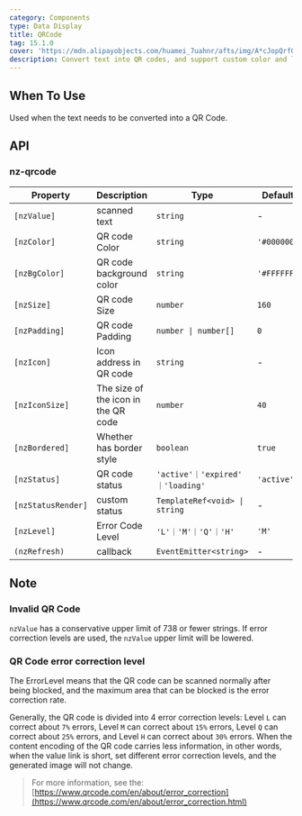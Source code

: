```yaml
---
category: Components
type: Data Display
title: QRCode
tag: 15.1.0
cover: 'https://mdn.alipayobjects.com/huamei_7uahnr/afts/img/A*cJopQrf0ncwAAAAAAAAAAAAADrJ8AQ/original'
description: Convert text into QR codes, and support custom color and logo.
---
```


## When To Use

Used when the text needs to be converted into a QR Code.


## API

### nz-qrcode

| Property           | Description                         | Type                            | Default     |
|--------------------|-------------------------------------|---------------------------------|-------------|
| `[nzValue]`        | scanned text                        | `string`                        | -           |
| `[nzColor]`        | QR code Color                       | `string`                        | `'#000000'` |
| `[nzBgColor]`      | QR code background color            | `string`                        | `'#FFFFFF'` |
| `[nzSize]`         | QR code Size                        | `number`                        | `160`       |
| `[nzPadding]`      | QR code Padding                     | `number \| number[]`            | `0`         |
| `[nzIcon]`         | Icon address in QR code             | `string`                        | -           |
| `[nzIconSize]`     | The size of the icon in the QR code | `number`                        | `40`        |
| `[nzBordered]`     | Whether has border style            | `boolean`                       | `true`      |
| `[nzStatus]`       | QR code status                      | `'active'｜'expired' ｜'loading'` | `'active'`  |
| `[nzStatusRender]` | custom status                       | `TemplateRef<void> \| string`   | -           |
| `[nzLevel]`        | Error Code Level                    | `'L'｜'M'｜'Q'｜'H'`               | `'M'`       |
| `(nzRefresh)`      | callback                            | `EventEmitter<string>`          | -           |

## Note

### Invalid QR Code

`nzValue` has a conservative upper limit of 738 or fewer strings. If error correction levels are used, the `nzValue`
upper limit will be lowered.

### QR Code error correction level

The ErrorLevel means that the QR code can be scanned normally after being blocked, and the maximum area that can be
blocked is the error correction rate.

Generally, the QR code is divided into 4 error correction levels: Level `L` can correct about `7%` errors, Level `M` can
correct about `15%` errors, Level `Q` can correct about `25%` errors, and Level `H` can correct about `30%` errors. When
the content encoding of the QR code carries less information, in other words, when the value link is short, set
different error correction levels, and the generated image will not change.

> For more information, see
> the: [https://www.qrcode.com/en/about/error_correction](https://www.qrcode.com/en/about/error_correction.html)

